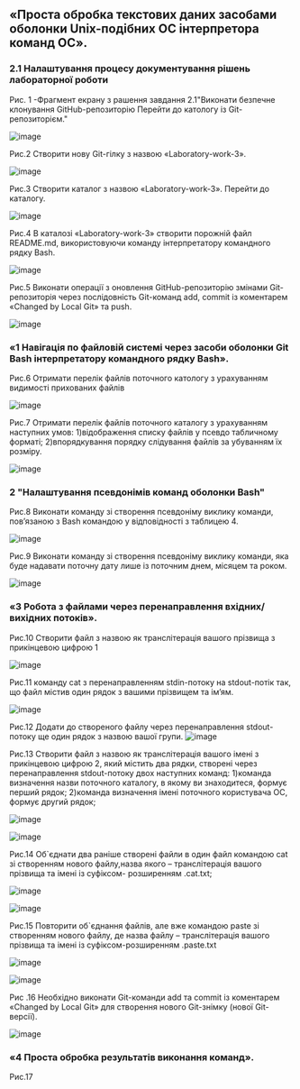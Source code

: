 ## «Проста обробка текстових даних засобами оболонки Unix-подібних ОС інтерпретора команд ОС».
### 2.1 Налаштування процесу документування рішень лабораторної роботи
Рис. 1 -Фрагмент екрану з рашення завдання 2.1"Виконати безпечне клонування GitHub-репозиторію 
Перейти до катологу із Git-репозиторієм."

![image](https://github.com/ShivaXXD/Laboratory-work-3/assets/162280583/3df54bb7-e562-4903-8781-e9bc9831bbb6)

Рис.2 Створити нову Git-гілку з назвою «Laboratory-work-3».

![image](https://github.com/ShivaXXD/Laboratory-work-3/assets/162280583/9749a6c6-5687-4649-9793-495218e7673f)

Рис.3 Створити каталог з назвою «Laboratory-work-3». Перейти до каталогу.

![image](https://github.com/ShivaXXD/Laboratory-work-3/assets/162280583/e3547338-d406-4413-abf7-cc47983ab1fe)

Рис.4 В каталозі «Laboratory-work-3» створити порожній файл README.md, використовуючи команду інтерпретатору командного рядку Bash.

![image](https://github.com/ShivaXXD/Laboratory-work-3/assets/162280583/2b419d0b-bb63-4c40-9ddb-c3fc9a8a3b36)

Рис.5 Виконати операції з оновлення GitHub-репозиторію змінами Git-репозиторія через послідовність Git-команд add, commit із коментарем «Changed by Local Git» та push.

![image](https://github.com/ShivaXXD/Laboratory-work-3/assets/162280583/76ca34ba-7b59-482a-9301-d20ac29fe1cb)

### «1 Навігація по файловій системі через засоби оболонки Git Bash інтерпретатору командного рядку Bash».

Рис.6 Отримати перелік файлів поточного катологу з урахуванням видимості прихованих файлів

![image](https://github.com/ShivaXXD/Laboratory-work-3/assets/162280583/f8b3b39f-8f9b-4180-8edb-424d68c331ba)

Рис.7 Отримати перелік файлів поточного каталогу з урахуванням наступних умов:
1)відображення списку файлів у псевдо табличному форматі;
2)впорядкування порядку слідування файлів за убуванням їх розміру.

![image](https://github.com/ShivaXXD/Laboratory-work-3/assets/162280583/9abfdb9b-83ee-48e3-8a9e-801d44c9659d)

### 2 "Налаштування псевдонімів команд оболонки Bash" 

Рис.8 Виконати команду зі створення псевдоніму виклику команди, пов’язаною з Bash
командою у відповідності з таблицею 4.

![image](https://github.com/ShivaXXD/Laboratory-work-3/assets/162280583/692efc4a-551e-4466-955b-7b050544fac7)

Рис.9 Виконати команду зі створення псевдоніму виклику команди, яка буде надавати поточну дату лише із поточним днем, місяцем та роком.

![image](https://github.com/ShivaXXD/Laboratory-work-3/assets/162280583/413247a5-c9c9-4187-b62f-79082806d7fe)

### «3 Робота з файлами через перенаправлення вхідних/вихідних потоків».

Рис.10 Створити файл з назвою як транслітерація вашого прізвища з прикінцевою цифрою 1

![image](https://github.com/ShivaXXD/Laboratory-work-3/assets/162280583/f03c3cbb-13af-4660-b4ae-5b3ea2ee381a)

Рис.11 команду cat з перенаправленням stdin-потоку на stdout-потік так, що файл містив один рядок з вашими прізвищем та ім’ям.

![image](https://github.com/ShivaXXD/Laboratory-work-3/assets/162280583/ae420238-f47f-4260-8569-65dc0328f4ed)

Рис.12 Додати до створеного файлу через перенаправлення stdout-потоку ще один рядок з назвою вашої групи.
![image](https://github.com/ShivaXXD/Laboratory-work-3/assets/162280583/58bfe68e-229d-41db-8576-61b9936d4e43)

Рис.13 Створити файл з назвою як транслітерація вашого імені з прикінцевою цифрою 2,  який містить два рядки, створені через перенаправлення stdout-потоку двох наступних команд:
1)команда визначення назви поточного каталогу, в якому ви знаходитеся, формує перший рядок;
2)команда визначення імені поточного користувача ОС, формує другий рядок;

![image](https://github.com/ShivaXXD/Laboratory-work-3/assets/162280583/6f470e22-51bb-4189-bca2-51b988edd184)

![image](https://github.com/ShivaXXD/Laboratory-work-3/assets/162280583/aa5786f6-0897-458c-b26f-73a9f4c59938)

Рис.14 Об`єднати два раніше створені файли в один файл командою cat зі створенням нового файлу,назва якого – транслітерація вашого прізвища та імені із суфіксом-
розширенням .cat.txt;

![image](https://github.com/ShivaXXD/Laboratory-work-3/assets/162280583/8068850e-e4e8-4653-a8ed-4b1d14df11fd)

![image](https://github.com/ShivaXXD/Laboratory-work-3/assets/162280583/ecabfa44-1e6f-4122-953e-fc01377562de)

Рис.15 Повторити об`єднання файлів, але вже командою paste зі створенням нового файлу, де назва файлу – транслітерація вашого прізвища та імені із суфіксом-розширенням .paste.txt

![image](https://github.com/ShivaXXD/Laboratory-work-3/assets/162280583/b8e9fc56-c461-4132-9960-69939f50c095)

![image](https://github.com/ShivaXXD/Laboratory-work-3/assets/162280583/c3f0014c-5c14-4576-9d66-b68766964c15)

Рис .16 Необхідно виконати Git-команди add та commit із коментарем «Changed by Local Git» для створення нового Git-знімку (нової Git-версії).

![image](https://github.com/ShivaXXD/Laboratory-work-3/assets/162280583/7f3eb157-a6c6-421f-95c4-c59383f11c26)

### «4 Проста обробка результатів виконання команд».

Рис.17 






















